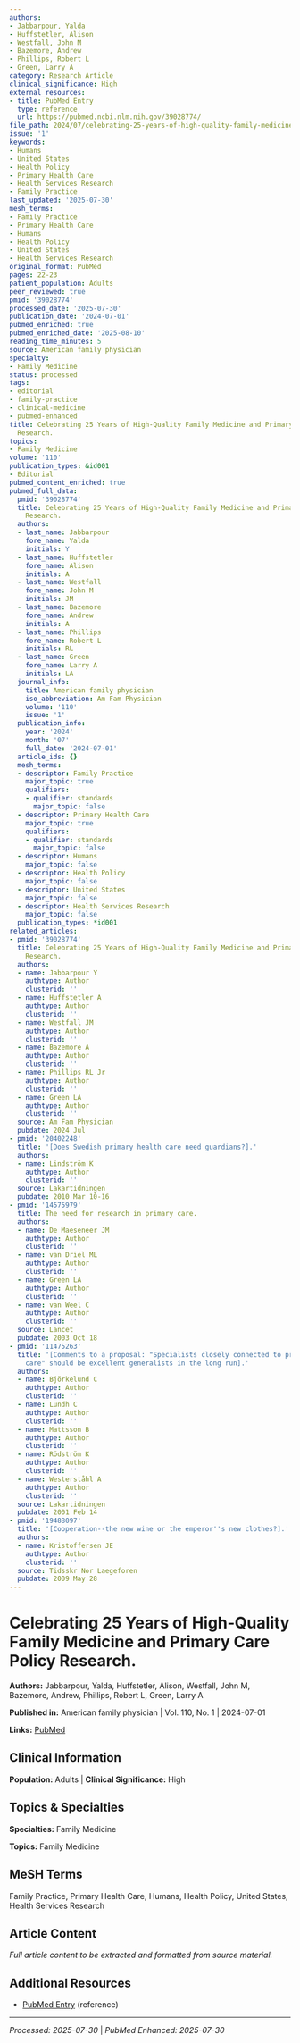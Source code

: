 ```yaml
---
authors:
- Jabbarpour, Yalda
- Huffstetler, Alison
- Westfall, John M
- Bazemore, Andrew
- Phillips, Robert L
- Green, Larry A
category: Research Article
clinical_significance: High
external_resources:
- title: PubMed Entry
  type: reference
  url: https://pubmed.ncbi.nlm.nih.gov/39028774/
file_path: 2024/07/celebrating-25-years-of-high-quality-family-medicine-and-pri.md
issue: '1'
keywords:
- Humans
- United States
- Health Policy
- Primary Health Care
- Health Services Research
- Family Practice
last_updated: '2025-07-30'
mesh_terms:
- Family Practice
- Primary Health Care
- Humans
- Health Policy
- United States
- Health Services Research
original_format: PubMed
pages: 22-23
patient_population: Adults
peer_reviewed: true
pmid: '39028774'
processed_date: '2025-07-30'
publication_date: '2024-07-01'
pubmed_enriched: true
pubmed_enriched_date: '2025-08-10'
reading_time_minutes: 5
source: American family physician
specialty:
- Family Medicine
status: processed
tags:
- editorial
- family-practice
- clinical-medicine
- pubmed-enhanced
title: Celebrating 25 Years of High-Quality Family Medicine and Primary Care Policy
  Research.
topics:
- Family Medicine
volume: '110'
publication_types: &id001
- Editorial
pubmed_content_enriched: true
pubmed_full_data:
  pmid: '39028774'
  title: Celebrating 25 Years of High-Quality Family Medicine and Primary Care Policy
    Research.
  authors:
  - last_name: Jabbarpour
    fore_name: Yalda
    initials: Y
  - last_name: Huffstetler
    fore_name: Alison
    initials: A
  - last_name: Westfall
    fore_name: John M
    initials: JM
  - last_name: Bazemore
    fore_name: Andrew
    initials: A
  - last_name: Phillips
    fore_name: Robert L
    initials: RL
  - last_name: Green
    fore_name: Larry A
    initials: LA
  journal_info:
    title: American family physician
    iso_abbreviation: Am Fam Physician
    volume: '110'
    issue: '1'
  publication_info:
    year: '2024'
    month: '07'
    full_date: '2024-07-01'
  article_ids: {}
  mesh_terms:
  - descriptor: Family Practice
    major_topic: true
    qualifiers:
    - qualifier: standards
      major_topic: false
  - descriptor: Primary Health Care
    major_topic: true
    qualifiers:
    - qualifier: standards
      major_topic: false
  - descriptor: Humans
    major_topic: false
  - descriptor: Health Policy
    major_topic: false
  - descriptor: United States
    major_topic: false
  - descriptor: Health Services Research
    major_topic: false
  publication_types: *id001
related_articles:
- pmid: '39028774'
  title: Celebrating 25 Years of High-Quality Family Medicine and Primary Care Policy
    Research.
  authors:
  - name: Jabbarpour Y
    authtype: Author
    clusterid: ''
  - name: Huffstetler A
    authtype: Author
    clusterid: ''
  - name: Westfall JM
    authtype: Author
    clusterid: ''
  - name: Bazemore A
    authtype: Author
    clusterid: ''
  - name: Phillips RL Jr
    authtype: Author
    clusterid: ''
  - name: Green LA
    authtype: Author
    clusterid: ''
  source: Am Fam Physician
  pubdate: 2024 Jul
- pmid: '20402248'
  title: '[Does Swedish primary health care need guardians?].'
  authors:
  - name: Lindström K
    authtype: Author
    clusterid: ''
  source: Lakartidningen
  pubdate: 2010 Mar 10-16
- pmid: '14575979'
  title: The need for research in primary care.
  authors:
  - name: De Maeseneer JM
    authtype: Author
    clusterid: ''
  - name: van Driel ML
    authtype: Author
    clusterid: ''
  - name: Green LA
    authtype: Author
    clusterid: ''
  - name: van Weel C
    authtype: Author
    clusterid: ''
  source: Lancet
  pubdate: 2003 Oct 18
- pmid: '11475263'
  title: '[Comments to a proposal: "Specialists closely connected to primary health
    care" should be excellent generalists in the long run].'
  authors:
  - name: Björkelund C
    authtype: Author
    clusterid: ''
  - name: Lundh C
    authtype: Author
    clusterid: ''
  - name: Mattsson B
    authtype: Author
    clusterid: ''
  - name: Rödström K
    authtype: Author
    clusterid: ''
  - name: Westerståhl A
    authtype: Author
    clusterid: ''
  source: Lakartidningen
  pubdate: 2001 Feb 14
- pmid: '19488097'
  title: '[Cooperation--the new wine or the emperor''s new clothes?].'
  authors:
  - name: Kristoffersen JE
    authtype: Author
    clusterid: ''
  source: Tidsskr Nor Laegeforen
  pubdate: 2009 May 28
---
```


# Celebrating 25 Years of High-Quality Family Medicine and Primary Care Policy Research.

**Authors:** Jabbarpour, Yalda, Huffstetler, Alison, Westfall, John M, Bazemore, Andrew, Phillips, Robert L, Green, Larry A

**Published in:** American family physician | Vol. 110, No. 1 | 2024-07-01

**Links:** [PubMed](https://pubmed.ncbi.nlm.nih.gov/39028774/)

## Clinical Information

**Population:** Adults | **Clinical Significance:** High

## Topics & Specialties

**Specialties:** Family Medicine

**Topics:** Family Medicine

## MeSH Terms

Family Practice, Primary Health Care, Humans, Health Policy, United States, Health Services Research

## Article Content

*Full article content to be extracted and formatted from source material.*

## Additional Resources

- [PubMed Entry](https://pubmed.ncbi.nlm.nih.gov/39028774/) (reference)

---

*Processed: 2025-07-30* | *PubMed Enhanced: 2025-07-30*
